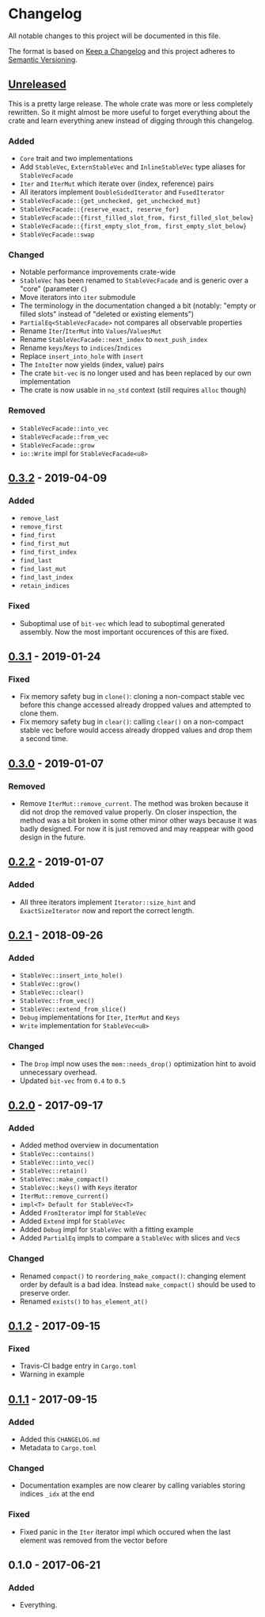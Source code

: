 # Changelog
All notable changes to this project will be documented in this file.

The format is based on [Keep a Changelog](http://keepachangelog.com/en/1.0.0/)
and this project adheres to [Semantic Versioning](http://semver.org/spec/v2.0.0.html).

## [Unreleased]

This is a pretty large release. The whole crate was more or less completely
rewritten. So it might almost be more useful to forget everything about the
crate and learn everything anew instead of digging through this changelog.

### Added
- `Core` trait and two implementations
- Add `StableVec`, `ExternStableVec` and `InlineStableVec` type aliases for
  `StableVecFacade`
- `Iter` and `IterMut` which iterate over (index, reference) pairs
- All iterators implement `DoubleSidedIterator` and `FusedIterator`
- `StableVecFacade::{get_unchecked, get_unchecked_mut}`
- `StableVecFacade::{reserve_exact, reserve_for}`
- `StableVecFacade::{first_filled_slot_from, first_filled_slot_below}`
- `StableVecFacade::{first_empty_slot_from, first_empty_slot_below}`
- `StableVecFacade::swap`

### Changed
- Notable performance improvements crate-wide
- `StableVec` has been renamed to `StableVecFacade` and is generic over a
  "core" (parameter `C`)
- Move iterators into `iter` submodule
- The terminology in the documentation changed a bit (notably: "empty or filled
  slots" instead of "deleted or existing elements")
- `PartialEq<StableVecFacade>` not compares all observable properties
- Rename `Iter`/`IterMut` into `Values`/`ValuesMut`
- Rename `StableVecFacade::next_index` to `next_push_index`
- Rename `keys`/`Keys` to `indices`/`Indices`
- Replace `insert_into_hole` with `insert`
- The `IntoIter` now yields (index, value) pairs
- The crate `bit-vec` is no longer used and has been replaced by our own
  implementation
- The crate is now usable in `no_std` context (still requires `alloc` though)

### Removed
- `StableVecFacade::into_vec`
- `StableVecFacade::from_vec`
- `StableVecFacade::grow`
- `io::Write` impl for `StableVecFacade<u8>`


## [0.3.2] - 2019-04-09
### Added
- `remove_last`
- `remove_first`
- `find_first`
- `find_first_mut`
- `find_first_index`
- `find_last`
- `find_last_mut`
- `find_last_index`
- `retain_indices`

### Fixed
- Suboptimal use of `bit-vec` which lead to suboptimal generated assembly.
  Now the most important occurences of this are fixed.


## [0.3.1] - 2019-01-24
### Fixed
- Fix memory safety bug in `clone()`: cloning a non-compact stable vec before
  this change accessed already dropped values and attempted to clone them.
- Fix memory safety bug in `clear()`: calling `clear()` on a non-compact
  stable vec before would access already dropped values and drop them a second
  time.

## [0.3.0] - 2019-01-07
### Removed
- Remove `IterMut::remove_current`. The method was broken because it did not
  drop the removed value properly. On closer inspection, the method was a bit
  broken in some other minor other ways because it was badly designed. For now
  it is just removed and may reappear with good design in the future.

## [0.2.2] - 2019-01-07
### Added
- All three iterators implement `Iterator::size_hint` and `ExactSizeIterator`
  now and report the correct length.

## [0.2.1] - 2018-09-26
### Added
- `StableVec::insert_into_hole()`
- `StableVec::grow()`
- `StableVec::clear()`
- `StableVec::from_vec()`
- `StableVec::extend_from_slice()`
- `Debug` implementations for `Iter`, `IterMut` and `Keys`
- `Write` implementation for `StableVec<u8>`

### Changed
- The `Drop` impl now uses the `mem::needs_drop()` optimization hint to avoid
  unnecessary overhead.
- Updated `bit-vec` from `0.4` to `0.5`

## [0.2.0] - 2017-09-17
### Added
- Added method overview in documentation
- `StableVec::contains()`
- `StableVec::into_vec()`
- `StableVec::retain()`
- `StableVec::make_compact()`
- `StableVec::keys()` with `Keys` iterator
- `IterMut::remove_current()`
- `impl<T> Default for StableVec<T>`
- Added `FromIterator` impl for `StableVec`
- Added `Extend` impl for `StableVec`
- Added `Debug` impl for `StableVec` with a fitting example
- Added `PartialEq` impls to compare a `StableVec` with slices and `Vec`s

### Changed
- Renamed `compact()` to `reordering_make_compact()`: changing element order by
  default is a bad idea. Instead `make_compact()` should be used to preserve
  order.
- Renamed `exists()` to `has_element_at()`

## [0.1.2] - 2017-09-15
### Fixed
- Travis-CI badge entry in `Cargo.toml`
- Warning in example

## [0.1.1] - 2017-09-15
### Added
- Added this `CHANGELOG.md`
- Metadata to `Cargo.toml`

### Changed
- Documentation examples are now clearer by calling variables storing indices
  `_idx` at the end

### Fixed
- Fixed panic in the `Iter` iterator impl which occured when the last element
  was removed from the vector before

## 0.1.0 - 2017-06-21
### Added
- Everything.


[Unreleased]: https://github.com/LukasKalbertodt/stable-vec/compare/v0.3.2...HEAD
[0.3.2]: https://github.com/LukasKalbertodt/stable-vec/compare/v0.3.1...v0.3.2
[0.3.1]: https://github.com/LukasKalbertodt/stable-vec/compare/v0.3.0...v0.3.1
[0.3.0]: https://github.com/LukasKalbertodt/stable-vec/compare/v0.2.2...v0.3.0
[0.2.2]: https://github.com/LukasKalbertodt/stable-vec/compare/v0.2.1...v0.2.2
[0.2.1]: https://github.com/LukasKalbertodt/stable-vec/compare/v0.2.0...v0.2.1
[0.2.0]: https://github.com/LukasKalbertodt/stable-vec/compare/v0.1.2...v0.2.0
[0.1.2]: https://github.com/LukasKalbertodt/stable-vec/compare/v0.1.1...v0.1.2
[0.1.1]: https://github.com/LukasKalbertodt/stable-vec/compare/v0.1.0...v0.1.1
